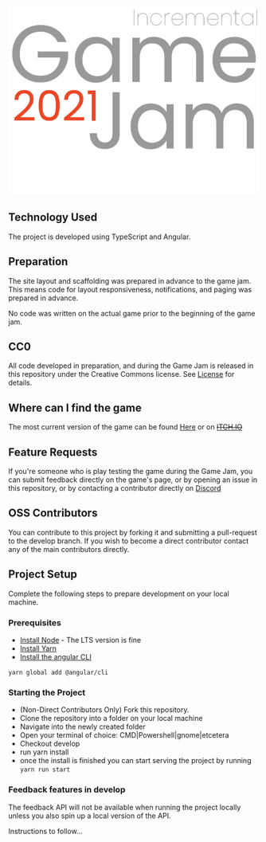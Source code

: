 ![header](https://github.com/Miboch/IGJ2021/blob/main/resources/igj2021.png?raw=true)

## Technology Used
The project is developed using TypeScript and Angular.

## Preparation
The site layout and scaffolding was prepared in advance to the game jam. This means code for layout responsiveness, notifications, and paging was prepared in advance.

No code was written on the actual game prior to the beginning of the game jam.

## CC0
All code developed in preparation, and during the Game Jam is released in this repository under the Creative Commons license. See [License](https://github.com/Miboch/IGJ2021/blob/main/LICENSE) for details.

## Where can I find the game
The most current version of the game can be found [Here](https://lemon.indiedev.io) or on ~~[ITCH.IO](https://itch-url-here.io)~~

## Feature Requests
If you're someone who is play testing the game during the Game Jam, you can submit feedback directly on the game's page, or by opening an issue in this repository, or by contacting a contributor directly on [Discord](https://discord.gg/Bv8vdChMsv)

## OSS Contributors
You can contribute to this project by forking it and submitting a pull-request to the develop branch. If you wish to become a direct contributor contact any of the main contributors directly.

## Project Setup
Complete the following steps to prepare development on your local machine.

### Prerequisites
- [Install Node](https://nodejs.org/en/) - The LTS version is fine 
- [Install Yarn](https://classic.yarnpkg.com/en/) 
- [Install the angular CLI](https://angular.io/) 

```
yarn global add @angular/cli
```

### Starting the Project
- (Non-Direct Contributors Only) Fork this repository.
- Clone the repository into a folder on your local machine 
- Navigate into the newly created folder
- Open your terminal of choice: CMD|Powershell|gnome|etcetera 
- Checkout develop
- run yarn install
- once the install is finished you can start serving the project by running `yarn run start`

### Feedback features in develop
The feedback API will not be available when running the project locally unless you also spin up a local version of the API.

Instructions to follow...
